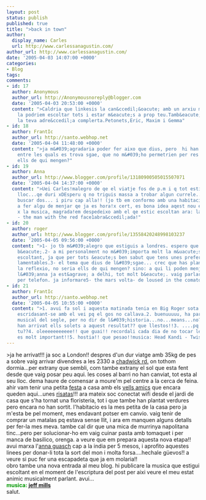 ```yaml
---
layout: post
status: publish
published: true
title: ">back in town"
author:
  display_name: Carles
  url: http://www.carlessanagustin.com/
author_url: http://www.carlessanagustin.com/
date: '2005-04-03 14:07:00 +0000'
categories:
- Blog
tags:
comments:
- id: 17
  author: Anonymous
  author_url: http://Anonymousnoreply@blogger.com
  date: '2005-04-03 20:53:00 +0000'
  content: ">Caldria que linkesis la can&ccedil;&oacute; amb un arxiu mp3 i aix&iacute;
    la podriem escoltar tots i estar m&eacute;s a prop teu.Tamb&eacute; necessitem
    la teva adre&ccedil;a complerta.Petonets,Eric, Maxim i Gemma"
- id: 18
  author: FrantIc
  author_url: http://santo.webhop.net
  date: '2005-04-04 11:48:00 +0000'
  content: ">ja m&#039;agradaria poder fer aixo que dius, pero  hi han unes asociacions,
    entre les quals es trova sgae, que no m&#039;ho permetrien per res del mon...pq
    ells de qui mengen?"
- id: 19
  author: Anna
  author_url: http://www.blogger.com/profile/13180900505015507071
  date: '2005-04-04 14:37:00 +0000'
  content: ">Uei Carles!malegro de qe el viatje fos de p.m i q tot estigui al seu
    lloc...qe duri xDEsperu q no triguis massa a trobar algun currele... sempre pots
    buscar dos... i piru cap alla!! (jo tb em conformo amb una habitacio petita)piru
    a fer algu de menjar qe ja es hora!x cert, es bona idea aqest nou espai qe fas
    x la musica, magrada!em despedeixo amb el qe estic escoltan ara: laurent garnier
    - the man with the red face1abra&ccedil;ada!"
- id: 20
  author: roger
  author_url: http://www.blogger.com/profile/13558420248998103237
  date: '2005-04-05 09:56:00 +0000'
  content: ">1- jo tb m&#039;alegro que estiguis a londres. espero que et vagi molt
    b&eacute;.2- a mi personalment no m&#039;importa molt la m&uacute;sica que estiguis
    escoltant, ja que per tots &eacute;s ben sabut que tens unes preferencies musicals
    lamentables.3- el tema que dius de l&#039;sgae... crec que has plantejat malament
    la reflexio, no seria ells de qui mengen? sino: a qui li poden menjar ells?4-
    l&#039;anna ja est&agrave; a delhi, tot molt b&eacute;. vaig parlar ahir amb ella
    per telefon. ja informare5- the mars volta- de loused in the comatorium ;P"
- id: 21
  author: FrantIc
  author_url: http://santo.webhop.net
  date: '2005-04-05 10:55:00 +0000'
  content: ">1. avui fa sol i aquesta matinada tenia en Big Roger sota la finestra
    escridasant-se amb el vei pq el gos no callava.2. buenuuuuu, ha parlat l&#039;eminencia
    musical del segle, per no dir de l&#039;historia...no...means...no?? claru!! hi
    han arrivat ells solets a aquest resultat?? que llestos!!3. ....pq no me la m...
    tu??4. oleeeeeeeeeee!! que guai!! recordali cada dia de no tocar les vaques!!
    es molt important!!5. hostia!! que pesao!!musica: Head Kandi - Twisted Disco 2005"
---
```

<p>>ja he arrivat!!! ja soc a London!! despres d'un dur viatge amb 35kg de pes a sobre vaig arrivar divendres a les 2330 a <a href="http://www.flickr.com/photos/santopics/8293417/" target="_blank">chadwick rd.</a> on tothom dormia...per extrany que sembli, com tambe extrany el sol que esta fent desde que vaig posar peu aqui. les coses al barri no han canviat, tot esta al seu lloc. dema haure de comensar a moure'm pel centre a la cerca de feina. ahir vam tenir una petita <a href="http://www.flickr.com/photos/santopics/8293419/" target="_blank">festa</a> a casa amb els <a href="http://www.flickr.com/photos/santopics/8293418/" target="_blank">vells amics</a> que encara queden aqui...unes <a href="http://www.flickr.com/photos/santopics/8293709/" target="_blank">risatas</a>!!! ara mateix soc conectat wifi desde el jardi de casa que s'ha tornat una floristeria, tot i que tambe han plantat verdures pero encara no han sortit. l'habitacio es la mes petita de la casa pero ja m'esta be pel moment, mes endavant potser em canvio. vaig tenir de comprar un matalas pq estava sense llit, i ara em manquen alguns detalls per fer-la mes meva. tambe cal dir que una mica de murrinya napolitana tinc...pero per solucionar-ho em vaig cuinar pasta amb tomaquet i per manca de basilico, orenga. a veure que em prepara aquesta nova etapa!!<br />avui marxa l'<a href="http://annavg.blogspot.com/" target="_blank">anna guasch</a> cap a la india per 5 mesos, i aprofito aquestes linees per donar-li tota la sort del mon i molta forsa....hechale g&uuml;evos!! a veure si puc fer una escapadeta que ja em molaria!!<br />obro tambe una nova entrada al meu blog. hi publicare la musica que estigui escoltant en el moment de l'escriptura del post per aixi veure el meu estat animic musicalment parlant. avui...<br /><span style="color:rgb(0,153,0);font-weight:bold;">musica: <a href="http://www.artistdirect.com/nad/music/artist/card/0,,468552,00.html?src=search&amp;artist=Jeff+Mills" target="_blank">jeff mills</a></span><br />salut.</p>
